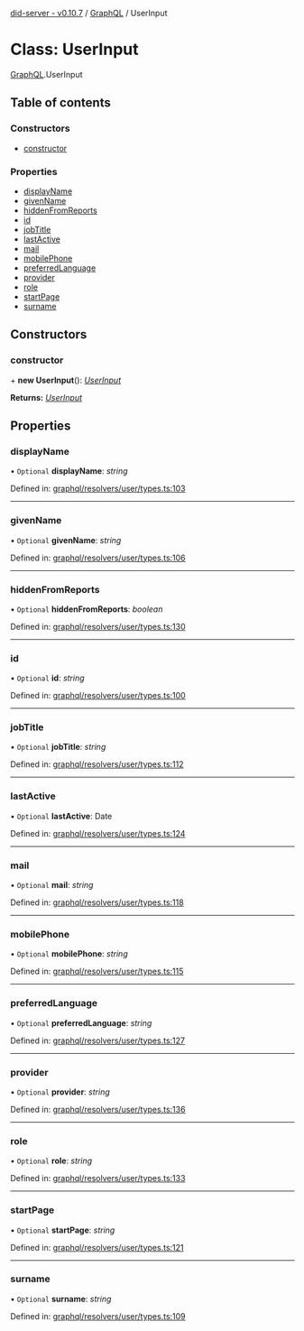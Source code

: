 [did-server - v0.10.7](../README.md) / [GraphQL](../modules/graphql.md) / UserInput

# Class: UserInput

[GraphQL](../modules/graphql.md).UserInput

## Table of contents

### Constructors

- [constructor](graphql.userinput.md#constructor)

### Properties

- [displayName](graphql.userinput.md#displayname)
- [givenName](graphql.userinput.md#givenname)
- [hiddenFromReports](graphql.userinput.md#hiddenfromreports)
- [id](graphql.userinput.md#id)
- [jobTitle](graphql.userinput.md#jobtitle)
- [lastActive](graphql.userinput.md#lastactive)
- [mail](graphql.userinput.md#mail)
- [mobilePhone](graphql.userinput.md#mobilephone)
- [preferredLanguage](graphql.userinput.md#preferredlanguage)
- [provider](graphql.userinput.md#provider)
- [role](graphql.userinput.md#role)
- [startPage](graphql.userinput.md#startpage)
- [surname](graphql.userinput.md#surname)

## Constructors

### constructor

\+ **new UserInput**(): [*UserInput*](graphql.userinput.md)

**Returns:** [*UserInput*](graphql.userinput.md)

## Properties

### displayName

• `Optional` **displayName**: *string*

Defined in: [graphql/resolvers/user/types.ts:103](https://github.com/Puzzlepart/did/blob/dev/server/graphql/resolvers/user/types.ts#L103)

___

### givenName

• `Optional` **givenName**: *string*

Defined in: [graphql/resolvers/user/types.ts:106](https://github.com/Puzzlepart/did/blob/dev/server/graphql/resolvers/user/types.ts#L106)

___

### hiddenFromReports

• `Optional` **hiddenFromReports**: *boolean*

Defined in: [graphql/resolvers/user/types.ts:130](https://github.com/Puzzlepart/did/blob/dev/server/graphql/resolvers/user/types.ts#L130)

___

### id

• `Optional` **id**: *string*

Defined in: [graphql/resolvers/user/types.ts:100](https://github.com/Puzzlepart/did/blob/dev/server/graphql/resolvers/user/types.ts#L100)

___

### jobTitle

• `Optional` **jobTitle**: *string*

Defined in: [graphql/resolvers/user/types.ts:112](https://github.com/Puzzlepart/did/blob/dev/server/graphql/resolvers/user/types.ts#L112)

___

### lastActive

• `Optional` **lastActive**: Date

Defined in: [graphql/resolvers/user/types.ts:124](https://github.com/Puzzlepart/did/blob/dev/server/graphql/resolvers/user/types.ts#L124)

___

### mail

• `Optional` **mail**: *string*

Defined in: [graphql/resolvers/user/types.ts:118](https://github.com/Puzzlepart/did/blob/dev/server/graphql/resolvers/user/types.ts#L118)

___

### mobilePhone

• `Optional` **mobilePhone**: *string*

Defined in: [graphql/resolvers/user/types.ts:115](https://github.com/Puzzlepart/did/blob/dev/server/graphql/resolvers/user/types.ts#L115)

___

### preferredLanguage

• `Optional` **preferredLanguage**: *string*

Defined in: [graphql/resolvers/user/types.ts:127](https://github.com/Puzzlepart/did/blob/dev/server/graphql/resolvers/user/types.ts#L127)

___

### provider

• `Optional` **provider**: *string*

Defined in: [graphql/resolvers/user/types.ts:136](https://github.com/Puzzlepart/did/blob/dev/server/graphql/resolvers/user/types.ts#L136)

___

### role

• `Optional` **role**: *string*

Defined in: [graphql/resolvers/user/types.ts:133](https://github.com/Puzzlepart/did/blob/dev/server/graphql/resolvers/user/types.ts#L133)

___

### startPage

• `Optional` **startPage**: *string*

Defined in: [graphql/resolvers/user/types.ts:121](https://github.com/Puzzlepart/did/blob/dev/server/graphql/resolvers/user/types.ts#L121)

___

### surname

• `Optional` **surname**: *string*

Defined in: [graphql/resolvers/user/types.ts:109](https://github.com/Puzzlepart/did/blob/dev/server/graphql/resolvers/user/types.ts#L109)
